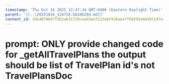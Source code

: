 ```yaml
---
timestamp: 'Thu Oct 16 2025 12:47:34 GMT-0400 (Eastern Daylight Time)'
parent: '[[..\20251016_124734.bb10b29d.md]]'
content_id: 3da4870b67f5b2ab31f28cea63ea7213ebf438aea7f68292e68101147e36e9d4
---
```


# prompt: ONLY provide changed code for \_getAllTravelPlans the output should be list of TravelPlan id's not TravelPlansDoc
